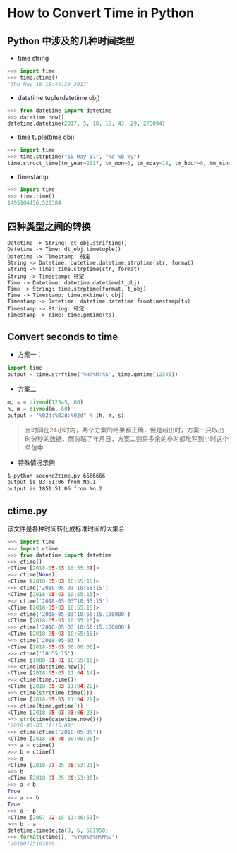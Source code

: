 # How to Convert Time in Python

## Python 中涉及的几种时间类型
- time string
```python
>>> import time
>>> time.ctime()
'Thu May 18 18:44:39 2017'
```
- datetime tuple(datetime obj)
```python
>>> from datetime import datetime
>>> datetime.now()
datetime.datetime(2017, 5, 18, 18, 43, 29, 275094)
```
- time tuple(time obj)
```python
>>> import time
>>> time.strptime("18 May 17", "%d %b %y")
time.struct_time(tm_year=2017, tm_mon=5, tm_mday=18, tm_hour=0, tm_min=0, tm_sec=0, tm_wday=3, tm_yday=138, tm_isdst=-1)
```
- timestamp
```python
>>> import time
>>> time.time()
1495104456.522384
```

## 四种类型之间的转换
```seq
Datetime -> String: dt_obj.striftime()
Datetime -> Time: dt_obj.timetuple()
Datetime -> Timestamp: 待定
String -> Datetime: datetime.datetime.strptime(str, format)
String -> Time: time.strptime(str, format)
String -> Timestamp: 待定
Time -> Datetime: datetime.datetime(t_obj)
Time -> String: time.strptime(format, t_obj)
Time -> Timestamp: time.mktime(t_obj)
Timestamp -> Datetime: datetime.datetime.fromtimestamp(ts)
Timestamp -> String: 待定
Timestamp -> Time: time.gmtime(ts)
```

## Convert seconds to time
- 方案一：
```python
import time
output = time.strftime('%H:%M:%S', time.gmtime(12345))
```

- 方案二
```python
m, s = divmod(12345, 60)
h, m = divmod(m, 60)
output = "%02d:%02d:%02d" % (h, m, s)
```

> 当时间在24小时内，两个方案的结果都正确，但是超出时，方案一只取出时分秒的数据，而忽略了年月日，方案二则将多余的小时都堆积到小时这个单位中

- 特殊情况示例
```bash
$ python second2time.py 6666666
output is 03:51:06 from No.1
output is 1851:51:06 from No.2
```

## ctime.py
该文件是各种时间转化成标准时间的大集合
```python
>>> import time
>>> import ctime
>>> from datetime import datetime
>>> ctime()
<CTime [2018-05-03 10:55:07]>
>>> ctime(None)
<CTime [2018-05-03 10:55:15]>
>>> ctime('2018-05-03 10:55:15')
<CTime [2018-05-03 10:55:15]>
>>> ctime('2018-05-03T10:55:15')
<CTime [2018-05-03 10:55:15]>
>>> ctime('2018-05-03T10:55:15.100000')
<CTime [2018-05-03 10:55:15]>
>>> ctime('2018-05-03 10:55:15.100000')
<CTime [2018-05-03 10:55:15]>
>>> ctime('2018-05-03')
<CTime [2018-05-03 00:00:00]>
>>> ctime('10:55:15')
<CTime [1900-01-01 10:55:15]>
>>> ctime(datetime.now())
<CTime [2018-05-03 11:04:14]>
>>> ctime(time.time())
<CTime [2018-05-03 11:04:22]>
>>> ctime(str(time.time()))
<CTime [2018-05-03 11:04:29]>
>>> ctime(time.gmtime())
<CTime [2018-05-03 03:06:23]>
>>> str(ctime(datetime.now()))
'2018-05-03 11:15:09'
>>> ctime(ctime('2018-05-08'))
<CTime [2018-05-08 00:00:00]>
>>> a = ctime()
>>> b = ctime()
>>> a
<CTime [2018-07-25 09:53:23]>
>>> b
<CTime [2018-07-25 09:53:30]>
>>> a < b
True
>>> a <= b
True
>>> a + b
<CTime [2067-02-15 11:46:53]>
>>> b - a
datetime.timedelta(0, 6, 601950)
>>> format(ctime(), '%Y%m%d%H%M%S')
'20180725102809'
```